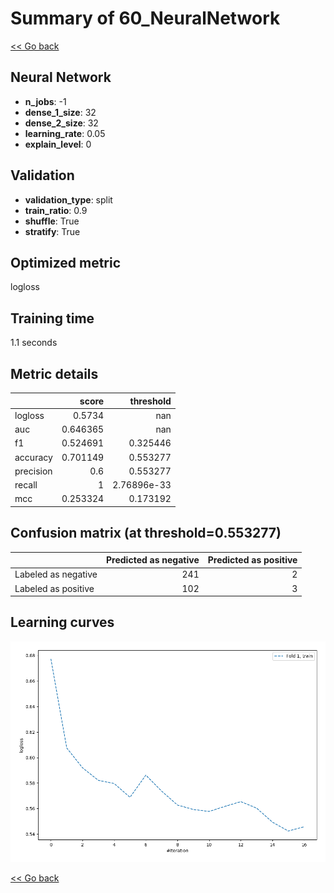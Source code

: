# Summary of 60_NeuralNetwork

[<< Go back](../README.md)


## Neural Network
- **n_jobs**: -1
- **dense_1_size**: 32
- **dense_2_size**: 32
- **learning_rate**: 0.05
- **explain_level**: 0

## Validation
 - **validation_type**: split
 - **train_ratio**: 0.9
 - **shuffle**: True
 - **stratify**: True

## Optimized metric
logloss

## Training time

1.1 seconds

## Metric details
|           |    score |     threshold |
|:----------|---------:|--------------:|
| logloss   | 0.5734   | nan           |
| auc       | 0.646365 | nan           |
| f1        | 0.524691 |   0.325446    |
| accuracy  | 0.701149 |   0.553277    |
| precision | 0.6      |   0.553277    |
| recall    | 1        |   2.76896e-33 |
| mcc       | 0.253324 |   0.173192    |


## Confusion matrix (at threshold=0.553277)
|                     |   Predicted as negative |   Predicted as positive |
|:--------------------|------------------------:|------------------------:|
| Labeled as negative |                     241 |                       2 |
| Labeled as positive |                     102 |                       3 |

## Learning curves
![Learning curves](learning_curves.png)

[<< Go back](../README.md)
